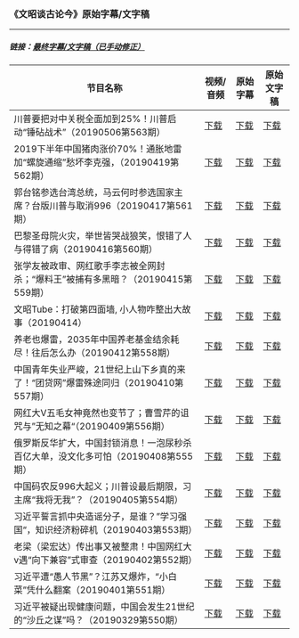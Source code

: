 ### 《文昭谈古论今》原始字幕/文字稿
---
#####  链接：[最终字幕/文字稿（已手动修正）](https://github.com/gfw-breaker/wenzhao-subtitles)
| 节目名称 | 视频/音频 | 原始字幕 | 原始文字稿
|---|---|---|---|
| 川普要把对中关税全面加到25%！川普启动“锤砧战术”（20190506第563期） | [下载](https://y2mate.com/zh-cn/search/YaP_Acv8no0) | [下载](../channels/wenzhao/YaP_Acv8no0.srt?raw=true) | [下载](../channels/wenzhao/YaP_Acv8no0.text?raw=true) | 
| 2019下半年中国猪肉涨价70%！通胀地雷加“螺旋通缩”愁坏李克强，（20190419第562期） | [下载](https://y2mate.com/zh-cn/search/rUcxcVOxbzk) | [下载](../channels/wenzhao/rUcxcVOxbzk.srt?raw=true) | [下载](../channels/wenzhao/rUcxcVOxbzk.text?raw=true) | 
| 郭台铭参选台湾总统，马云何时参选国家主席？台版川普与取消996（20190417第561期） | [下载](https://y2mate.com/zh-cn/search/04TPYx4aGGo) | [下载](../channels/wenzhao/04TPYx4aGGo.srt?raw=true) | [下载](../channels/wenzhao/04TPYx4aGGo.text?raw=true) | 
| 巴黎圣母院火灾，举世皆哭战狼笑，恨错了人与得错了病（20190416第560期） | [下载](https://y2mate.com/zh-cn/search/5rqKxYnY9ow) | [下载](../channels/wenzhao/5rqKxYnY9ow.srt?raw=true) | [下载](../channels/wenzhao/5rqKxYnY9ow.text?raw=true) | 
| 张学友被政审、网红歌手李志被全网封杀；“爆料王”被捕有多黑暗？（20190415第559期） | [下载](https://y2mate.com/zh-cn/search/ZpG0ysDjNvc) | [下载](../channels/wenzhao/ZpG0ysDjNvc.srt?raw=true) | [下载](../channels/wenzhao/ZpG0ysDjNvc.text?raw=true) | 
| 文昭Tube：打破第四面墙, 小人物咋整出大故事（20190414） | [下载](https://y2mate.com/zh-cn/search/J8pBZRJLabU) | [下载](../channels/wenzhao/J8pBZRJLabU.srt?raw=true) | [下载](../channels/wenzhao/J8pBZRJLabU.text?raw=true) | 
| 养老也爆雷，2035年中国养老基金结余耗尽！往后怎么办（20190412第558期） | [下载](https://y2mate.com/zh-cn/search/JqcJ3Ljs9ds) | [下载](../channels/wenzhao/JqcJ3Ljs9ds.srt?raw=true) | [下载](../channels/wenzhao/JqcJ3Ljs9ds.text?raw=true) | 
| 中国青年失业严峻，21世纪上山下乡真的来了！“团贷网”爆雷殊途同归（20190410第557期） | [下载](https://y2mate.com/zh-cn/search/IHP8bLMpm8U) | [下载](../channels/wenzhao/IHP8bLMpm8U.srt?raw=true) | [下载](../channels/wenzhao/IHP8bLMpm8U.text?raw=true) | 
| 网红大V五毛女神竟然也变节了；曹雪芹的诅咒与”无知之幕“（20190409第556期） | [下载](https://y2mate.com/zh-cn/search/JYnoTu-dNP8) | [下载](../channels/wenzhao/JYnoTu-dNP8.srt?raw=true) | [下载](../channels/wenzhao/JYnoTu-dNP8.text?raw=true) | 
| 俄罗斯反华扩大，中国封锁消息！一泡尿秒杀百亿大单，没文化多可怕（20190408第555期） | [下载](https://y2mate.com/zh-cn/search/vjtj31hpe3M) | [下载](../channels/wenzhao/vjtj31hpe3M.srt?raw=true) | [下载](../channels/wenzhao/vjtj31hpe3M.text?raw=true) | 
| 中国码农反996大起义；川普设最后期限，习主席“我将无我”？（20190405第554期） | [下载](https://y2mate.com/zh-cn/search/AURDoAq3MVA) | [下载](../channels/wenzhao/AURDoAq3MVA.srt?raw=true) | [下载](../channels/wenzhao/AURDoAq3MVA.text?raw=true) | 
| 习近平誓言抓中央造谣分子，是谁？”学习强国“，知识经济粉碎机（20190403第553期） | [下载](https://y2mate.com/zh-cn/search/Wf2h2z3KXZY) | [下载](../channels/wenzhao/Wf2h2z3KXZY.srt?raw=true) | [下载](../channels/wenzhao/Wf2h2z3KXZY.text?raw=true) | 
| 老梁（梁宏达）传出事又被整肃！中国网红大v遇“向下兼容”式审查（20190402第552期） | [下载](https://y2mate.com/zh-cn/search/dQDsmVWZqsI) | [下载](../channels/wenzhao/dQDsmVWZqsI.srt?raw=true) | [下载](../channels/wenzhao/dQDsmVWZqsI.text?raw=true) | 
| 习近平遭“愚人节黑”？江苏又爆炸，“小白菜”凭什么翻案（20190401第551期） | [下载](https://y2mate.com/zh-cn/search/Lil7xHUFMYk) | [下载](../channels/wenzhao/Lil7xHUFMYk.srt?raw=true) | [下载](../channels/wenzhao/Lil7xHUFMYk.text?raw=true) | 
| 习近平被疑出现健康问题，中国会发生21世纪的“沙丘之谋”吗？（20190329第550期） | [下载](https://y2mate.com/zh-cn/search/zattpAxAe4g) | [下载](../channels/wenzhao/zattpAxAe4g.srt?raw=true) | [下载](../channels/wenzhao/zattpAxAe4g.text?raw=true) | 
